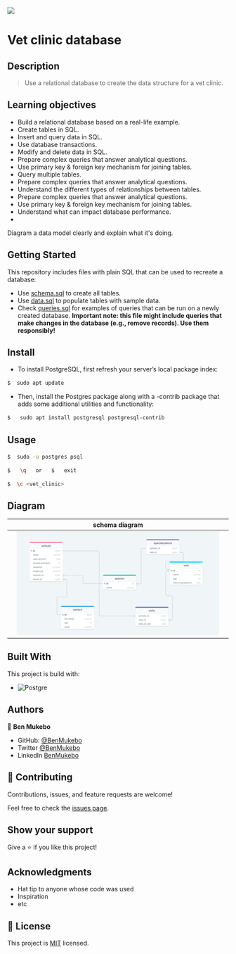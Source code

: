![](https://img.shields.io/badge/Microverse-blueviolet)

# Vet clinic database

## Description

> Use a relational database to create the data structure for a vet clinic.

## Learning objectives
- Build a relational database based on a real-life example.
- Create tables in SQL.
- Insert and query data in SQL.
- Use database transactions.
- Modify and delete data in SQL.
- Prepare complex queries that answer analytical questions.
- Use primary key & foreign key mechanism for joining tables.
- Query multiple tables.
- Prepare complex queries that answer analytical questions.
- Understand the different types of relationships between tables.
- Prepare complex queries that answer analytical questions.
- Use primary key & foreign key mechanism for joining tables.
- Understand what can impact database performance.
- 
Diagram a data model clearly and explain what it's doing.


## Getting Started

This repository includes files with plain SQL that can be used to recreate a database:

- Use [schema.sql](./schema.sql) to create all tables.
- Use [data.sql](./data.sql) to populate tables with sample data.
- Check [queries.sql](./queries.sql) for examples of queries that can be run on a newly created database. **Important note: this file might include queries that make changes in the database (e.g., remove records). Use them responsibly!**


## Install

- To install PostgreSQL, first refresh your server’s local package index:

```bash
$  sudo apt update
```
  
- Then, install the Postgres package along with a -contrib package that adds some additional utilities and functionality:

```bash
$   sudo apt install postgresql postgresql-contrib
```

## Usage

```bash
$  sudo -u postgres psql
```
  
```bash
$   \q   or   $   exit
```
  
```bash
$  \c <vet_clinic>
```

## Diagram

||             schema diagram     ||
|-|-----------------------------------|-|
||![screenshot](./img/schema_1.png)||

## Built With

This project is build with:

-  ![Postgre](https://img.shields.io/badge/PostgreSQL-316192?style=for-the-badge&logo=postgresql&logoColor=white)

## Authors

👤 **Ben Mukebo**

- GitHub: [@BenMukebo](https://github.com/BenMukebo)
- Twitter [@BenMukebo](https://twitter.com/BenMukebo)
- LinkedIn [BenMukebo](https://www.linkedin.com/in/kasongo-mukebo-ben-591720205/)


## 🤝 Contributing

Contributions, issues, and feature requests are welcome!

Feel free to check the [issues page](https://github.com/BenMukebo/vet-clinic-database/issues).

## Show your support

Give a ⭐️ if you like this project!

## Acknowledgments

- Hat tip to anyone whose code was used
- Inspiration
- etc

## 📝 License

This project is [MIT](./MIT.md) licensed.
